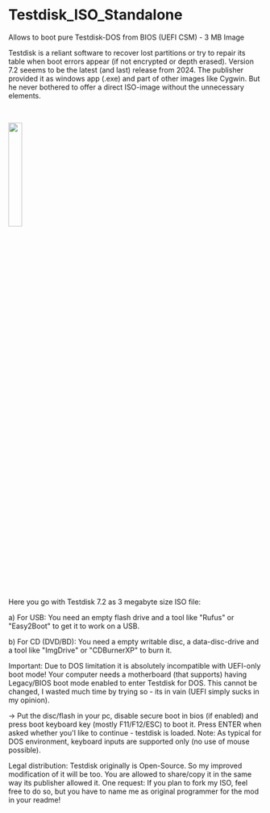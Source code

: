 # Testdisk_ISO_Standalone
Allows to boot pure Testdisk-DOS from BIOS (UEFI CSM) - 3 MB Image

Testdisk is a reliant software to recover lost partitions or try to repair its table when boot errors appear (if not encrypted or depth erased).
Version 7.2 seeems to be the latest (and last) release from 2024. The publisher provided it as windows app (.exe) and part of other images like Cygwin.
But he never bothered to offer a direct ISO-image without the unnecessary elements.

<br/>

[<img src="https://user-images.githubusercontent.com/76787321/197257488-1b7aa8e9-9b6f-4600-949e-8ff477cb4bf4.png" width="23%"></img>](https://github.com/Dragodraki/Testdisk_ISO_Standalone/releases/latest/download/Testdisk_7.2.iso)

<br/>

Here you go with Testdisk 7.2 as 3 megabyte size ISO file:

a) For USB: You need an empty flash drive and a tool like "Rufus" or "Easy2Boot" to get it to work on a USB.

b) For CD (DVD/BD): You need a empty writable disc, a data-disc-drive and a tool like "ImgDrive" or "CDBurnerXP" to burn it.

Important:
Due to DOS limitation it is absolutely incompatible with UEFI-only boot mode! Your computer needs a motherboard (that supports) having Legacy/BIOS boot mode enabled to enter Testdisk for DOS. This cannot be changed, I wasted much time by trying so - its in vain (UEFI simply sucks in my opinion).

-> Put the disc/flash in your pc, disable secure boot in bios (if enabled) and press boot keyboard key (mostly F11/F12/ESC) to boot it. Press ENTER when asked whether you'l like to continue - testdisk is loaded. Note: As typical for DOS environment, keyboard inputs are supported only (no use of mouse possible).


Legal distribution:
Testdisk originally is Open-Source. So my improved modification of it will be too. You are allowed to share/copy it in the same way its publisher allowed it. One request: If you plan to fork my ISO, feel free to do so, but you have to name me as original programmer for the mod in your readme!
